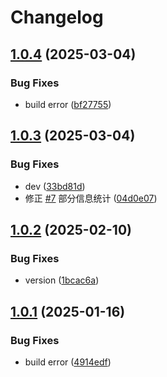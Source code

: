 # Changelog

## [1.0.4](https://github.com/KarinJS/karin-plugin-basic/compare/v1.0.3...v1.0.4) (2025-03-04)


### Bug Fixes

* build error ([bf27755](https://github.com/KarinJS/karin-plugin-basic/commit/bf27755cbb24647998fee41b89e1cb30f8b7c6fe))

## [1.0.3](https://github.com/KarinJS/karin-plugin-basic/compare/v1.0.2...v1.0.3) (2025-03-04)


### Bug Fixes

* dev ([33bd81d](https://github.com/KarinJS/karin-plugin-basic/commit/33bd81d22200134436481ef85e6ae26d6ed5974c))
* 修正 [#7](https://github.com/KarinJS/karin-plugin-basic/issues/7)  部分信息统计 ([04d0e07](https://github.com/KarinJS/karin-plugin-basic/commit/04d0e07c768a0cd6cfda007de38ff4befde986e9))

## [1.0.2](https://github.com/KarinJS/karin-plugin-basic/compare/v1.0.1...v1.0.2) (2025-02-10)


### Bug Fixes

* version ([1bcac6a](https://github.com/KarinJS/karin-plugin-basic/commit/1bcac6a81c6503c61af3038ea3d603bd475e7d98))

## [1.0.1](https://github.com/KarinJS/karin-plugin-basic/compare/v1.0.0...v1.0.1) (2025-01-16)


### Bug Fixes

* build error ([4914edf](https://github.com/KarinJS/karin-plugin-basic/commit/4914edf0c722ce85c691cf9d0b647d8a7db8bba6))
